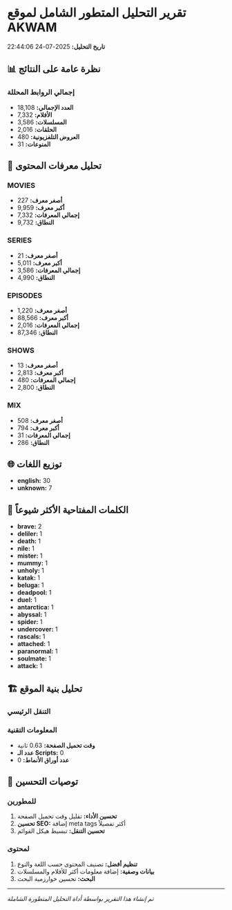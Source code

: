 # تقرير التحليل المتطور الشامل لموقع AKWAM

**تاريخ التحليل:** 2025-07-24 22:44:06

## 📊 نظرة عامة على النتائج

### إجمالي الروابط المحللة
- **العدد الإجمالي:** 18,108
- **الأفلام:** 7,332
- **المسلسلات:** 3,586
- **الحلقات:** 2,016
- **العروض التلفزيونية:** 480
- **المنوعات:** 31

## 🔢 تحليل معرفات المحتوى

### MOVIES
- **أصغر معرف:** 227
- **أكبر معرف:** 9,959
- **إجمالي المعرفات:** 7,332
- **النطاق:** 9,732

### SERIES
- **أصغر معرف:** 21
- **أكبر معرف:** 5,011
- **إجمالي المعرفات:** 3,586
- **النطاق:** 4,990

### EPISODES
- **أصغر معرف:** 1,220
- **أكبر معرف:** 88,566
- **إجمالي المعرفات:** 2,016
- **النطاق:** 87,346

### SHOWS
- **أصغر معرف:** 13
- **أكبر معرف:** 2,813
- **إجمالي المعرفات:** 480
- **النطاق:** 2,800

### MIX
- **أصغر معرف:** 508
- **أكبر معرف:** 794
- **إجمالي المعرفات:** 31
- **النطاق:** 286

## 🌐 توزيع اللغات

- **english:** 30
- **unknown:** 7

## 🔑 الكلمات المفتاحية الأكثر شيوعاً

- **brave:** 2
- **deliler:** 1
- **death:** 1
- **nile:** 1
- **mister:** 1
- **mummy:** 1
- **unholy:** 1
- **katak:** 1
- **beluga:** 1
- **deadpool:** 1
- **duel:** 1
- **antarctica:** 1
- **abyssal:** 1
- **spider:** 1
- **undercover:** 1
- **rascals:** 1
- **attached:** 1
- **paranormal:** 1
- **soulmate:** 1
- **attack:** 1

## 🏗️ تحليل بنية الموقع

### التنقل الرئيسي


### المعلومات التقنية
- **وقت تحميل الصفحة:** 0.63 ثانية
- **عدد الـ Scripts:** 0
- **عدد أوراق الأنماط:** 0

## 🎯 توصيات التحسين

### للمطورين
1. **تحسين الأداء:** تقليل وقت تحميل الصفحة
2. **تحسين SEO:** إضافة meta tags أكثر تفصيلاً
3. **تحسين التنقل:** تبسيط هيكل القوائم

### لمحتوى
1. **تنظيم أفضل:** تصنيف المحتوى حسب اللغة والنوع
2. **بيانات وصفية:** إضافة معلومات أكثر للأفلام والمسلسلات
3. **البحث:** تحسين خوارزمية البحث

---

*تم إنشاء هذا التقرير بواسطة أداة التحليل المتطورة الشاملة*
